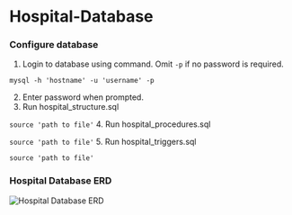 # Hospital-Database

### Configure database
1. Login to database using command. Omit `-p` if no password is required.

  `mysql -h 'hostname' -u 'username' -p`
  
2. Enter password when prompted.
2. Run hospital_structure.sql

  `source 'path to file'`
4. Run hospital_procedures.sql

  `source 'path to file'`
5. Run hospital_triggers.sql

  `source 'path to file'`

### Hospital Database ERD
![Hospital Database ERD](https://raw.githubusercontent.com/jeegnathebug/Hospital-Database/master/Hospital.png)
